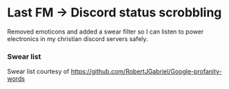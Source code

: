 # Last FM -> Discord status scrobbling
Removed emoticons and added a swear filter so I can listen to power electronics in my christian discord servers safely.
### Swear list
Swear list courtesy of https://github.com/RobertJGabriel/Google-profanity-words

